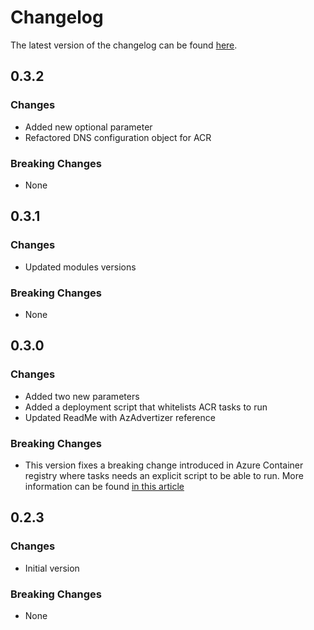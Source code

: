 # Changelog

The latest version of the changelog can be found [here](https://github.com/Azure/bicep-registry-modules/blob/main/avm/ptn/dev-ops/cicd-agents-and-runners/CHANGELOG.md).

## 0.3.2

### Changes

- Added new optional parameter
- Refactored DNS configuration object for ACR

### Breaking Changes

- None

## 0.3.1

### Changes

- Updated modules versions

### Breaking Changes

- None

## 0.3.0

### Changes

- Added two new parameters
- Added a deployment script that whitelists ACR tasks to run
- Updated ReadMe with AzAdvertizer reference

### Breaking Changes

- This version fixes a breaking change introduced in Azure Container registry where tasks needs an explicit script to be able to run. More information can be found [in this article](https://learn.microsoft.com/azure/container-registry/manage-network-bypass-policy-for-tasks)

## 0.2.3

### Changes

- Initial version

### Breaking Changes

- None
